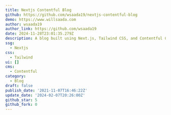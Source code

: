 ```yaml
---
title: Nextjs Contentful Blog
github: https://github.com/wsaada19/nextjs-contentful-blog
demo: https://www.willsaada.com
author: wsaada19
author_link: https://github.com/wsaada19
date: 2024-11-28T23:01:35.279Z
description: A blog built using Next.js, Tailwind CSS, and Contentful CMS.
ssg:
  - Nextjs
css:
  - Tailwind
ui: []
cms:
  - Contentful
category:
  - Blog
draft: false
publish_date: '2021-11-07T16:46:22Z'
update_date: '2024-02-07T20:26:00Z'
github_star: 5
github_fork: 0
---
```

